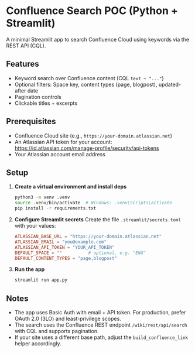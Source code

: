 # Confluence Search POC (Python + Streamlit)

A minimal Streamlit app to search Confluence Cloud using keywords via the REST API (CQL).

## Features
- Keyword search over Confluence content (CQL `text ~ "..."`)
- Optional filters: Space key, content types (page, blogpost), updated-after date
- Pagination controls
- Clickable titles + excerpts

## Prerequisites
- Confluence Cloud site (e.g., `https://your-domain.atlassian.net`)
- An Atlassian API token for your account: https://id.atlassian.com/manage-profile/security/api-tokens
- Your Atlassian account email address

## Setup

1. **Create a virtual environment and install deps**
   ```bash
   python3 -m venv .venv
   source .venv/bin/activate  # Windows: .venv\Scripts\activate
   pip install -r requirements.txt
   ```

2. **Configure Streamlit secrets**
   Create the file `.streamlit/secrets.toml` with your values:
   ```toml
   ATLASSIAN_BASE_URL = "https://your-domain.atlassian.net"
   ATLASSIAN_EMAIL = "you@example.com"
   ATLASSIAN_API_TOKEN = "YOUR_API_TOKEN"
   DEFAULT_SPACE = ""          # optional, e.g. "ENG"
   DEFAULT_CONTENT_TYPES = "page,blogpost"
   ```

3. **Run the app**
   ```bash
   streamlit run app.py
   ```

## Notes
- The app uses Basic Auth with email + API token. For production, prefer OAuth 2.0 (3LO) and least-privilege scopes.
- The search uses the Confluence REST endpoint `/wiki/rest/api/search` with CQL and supports pagination.
- If your site uses a different base path, adjust the `build_confluence_link` helper accordingly.
